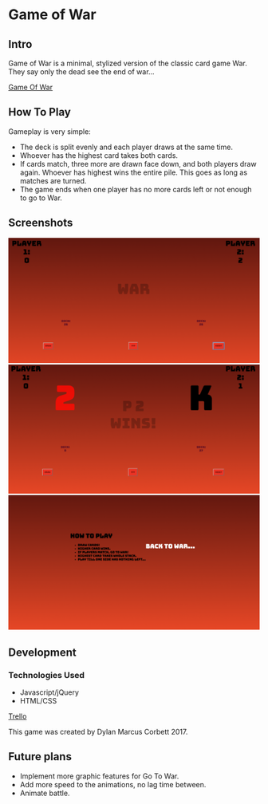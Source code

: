 # Game of War
## Intro
Game of War is a minimal, stylized version of the classic card game War. They say only the dead see the end of war...

[Game Of War](https://dylmarcor.github.io/theGameOfWar)
## How To Play
Gameplay is very simple:
* The deck is split evenly and each player draws at the same time.
* Whoever has the highest card takes both cards. 
* If cards match, three more are drawn face down, and both players draw again. Whoever has highest wins the entire pile. This goes as long as matches are turned.
* The game ends when one player has no more cards left or not enough to go to War.
## Screenshots
![War01](images/war1.png)
![War03](images/war3.png)
![War02](images/war2.png)
## Development
### Technologies Used
* Javascript/jQuery
* HTML/CSS

[Trello](https://trello.com/b/6uXg6xDw/game-of-war)

This game was created by Dylan Marcus Corbett 2017.
## Future plans
* Implement more graphic features for Go To War.
* Add more speed to the animations, no lag time between.
* Animate battle.